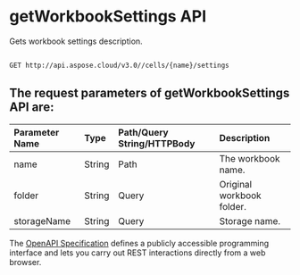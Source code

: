 # **getWorkbookSettings API**

Gets workbook settings description. 

```bash

GET http://api.aspose.cloud/v3.0//cells/{name}/settings

```

## The request parameters of **getWorkbookSettings** API are: 

| Parameter Name | Type | Path/Query String/HTTPBody | Description | 
| :- | :- | :- |:- | 
|name|String|Path|The workbook name.|
|folder|String|Query|Original workbook folder.|
|storageName|String|Query|Storage name.|


The [OpenAPI Specification](https://reference.aspose.cloud/cells/#/WorkbookController/GetWorkbookSettings) defines a publicly accessible programming interface and lets you carry out REST interactions directly from a web browser.
